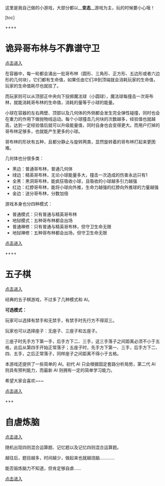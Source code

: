 这里是我自己做的小游戏，大部分都以__**变态**__游戏为主，玩的时候要小心哦！

[toc]

++++

# 诡异哥布林与不靠谱守卫

[点击进入](/page/entertain/ballcrush)

在容器中，每一轮都会涌出一批哥布林（圆形、三角形、正方形、五边形或者六边形的几何块），它们都有生命值，如果任由它们冲到顶端就会消耗玩家的生命值，玩家的生命值耗尽也就挂了。

而玩家则可以从顶部正中央向下投掷魔法球（小圆球），魔法球每撞击一次哥布林，就能消耗哥布林的生命值，消耗的量等于小球的能量。

小球在容器的左右两壁、顶部以及几何体的外侧都会发生完全弹性碰撞，同时也会在重力的作用下做抛物线运动。每个小球撞击几何块的次数越多，经验值也就越高，达到一定经验值后就可以升级能量值，同时自身也会变得更大。而用户打掉的哥布林足够多，也就能产生更多的小球。

哥布林的形状有五种，且都分静止与旋转两类，显然旋转着的哥布林打起来更困难。

几何体也分很多类：

-	黑边：普通哥布林，普通几何体
-	绿边：精英哥布林，无论小球能量多大，撞击一次造成的伤害永远只有1
-	全黑：黑洞哥布林，能疯狂吸收小球，且吸收的小球越多引力越强
-	红边：红脖哥布林，能将小球向外推，生命力越强的红脖向外推球的力量越强
-	金边：送分哥布林，分数加倍

游戏本身也分四种模式：

-	普通模式：只有普通与精英哥布林
-	地狱模式：五种哥布林都会出场
-	普通禅修：只有普通与精英哥布林，但守卫生命无限
-	地狱禅修：五种哥布林都会出场，但守卫生命无限

[点击进入](/page/entertain/ballcrush)

++++

# 五子棋

[点击进入](/page/entertain/rushgo)

经典的五子棋游戏，不过多了几种模式和 AI。

**可选模式：**

玩家可以选择有禁手和无禁手，有禁手时先行方不得双三。

玩家也可以选择座子：无座子、三座子和五座子。

三座子时先手方下第一手，后手方下二、三手，这三手落子之间距离必须不小于五格，此后从第四手开始正常落子；五座子时，先手方下第一、三手，后手方下二、四、五手，之后正常落子，同样座子之间距离不得小于五格。

本游戏还提供了一些简单的 AI。初代 AI 只会根据固定套路分析局势，第二代 AI 则具有预判能力，而最新 AI 则拥有一定的简单学习能力。

希望大家会喜欢~~~

[点击进入](/page/entertain/rushgo)

+++

# 自虐炼脑

[点击进入](/page/entertain/training)

随机出现四则混合运算题、记忆题以及记忆四则混合运算题。

越往后，题目越多，时间越少，做起来也就越烧脑…………

能否锻炼脑力不知道，但肯定够自虐……

[点击进入](/page/entertain/training)

